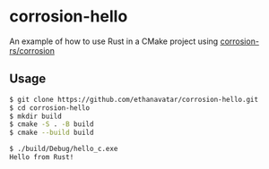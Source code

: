 # corrosion-hello

An example of how to use Rust in a CMake project using [corrosion-rs/corrosion](https://github.com/corrosion-rs/corrosion)

## Usage

```bash
$ git clone https://github.com/ethanavatar/corrosion-hello.git
$ cd corrosion-hello
$ mkdir build
$ cmake -S . -B build
$ cmake --build build
```

```bash
$ ./build/Debug/hello_c.exe
Hello from Rust!
```